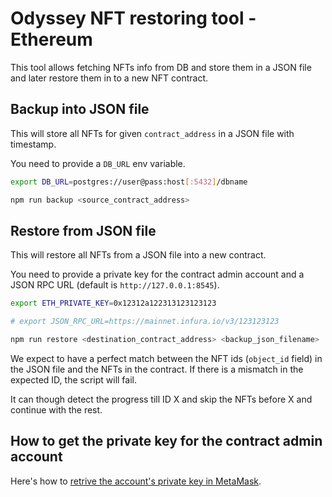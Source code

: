 # Odyssey NFT restoring tool - Ethereum

This tool allows fetching NFTs info from DB and store them in a JSON file and later restore them in to a new NFT contract.

## Backup into JSON file

This will store all NFTs for given `contract_address` in a JSON file with timestamp.

You need to provide a `DB_URL` env variable.

```bash
export DB_URL=postgres://user@pass:host[:5432]/dbname

npm run backup <source_contract_address>
```

## Restore from JSON file

This will restore all NFTs from a JSON file into a new contract.

You need to provide a private key for the contract admin account and a JSON RPC URL (default is `http://127.0.0.1:8545`).

```bash
export ETH_PRIVATE_KEY=0x12312a122313123123123

# export JSON_RPC_URL=https://mainnet.infura.io/v3/123123123

npm run restore <destination_contract_address> <backup_json_filename>
```

We expect to have a perfect match between the NFT ids (`object_id` field) in the JSON file and the NFTs in the contract. If there is a mismatch in the expected ID, the script will fail.

It can though detect the progress till ID X and skip the NFTs before X and continue with the rest.

## How to get the private key for the contract admin account

Here's how to [retrive the account's private key in MetaMask](https://support.metamask.io/hc/en-us/articles/360015289632-How-to-export-an-account-s-private-key).

